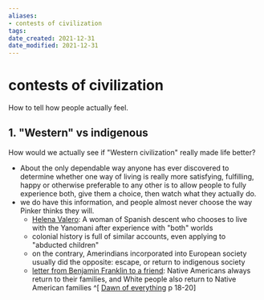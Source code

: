 ```yaml
---
aliases: 
- contests of civilization
tags: 
date_created: 2021-12-31
date_modified: 2021-12-31
---
```


# contests of civilization

How to tell how people actually feel.

## 1. "Western" vs indigenous
How would we actually see if "Western civilization" really made life better?
- About the only dependable way anyone has ever discovered to determine whether one way of living is really more satisfying, fulfilling, happy or otherwise preferable to any other is to allow people to fully experience both, give them a choice, then watch what they actually do. 
- we do have this information, and people almost never choose the way Pinker thinks they will.
	- [Helena Valero](helena_valero.md): A woman of Spanish descent who chooses to live with the Yanomani after experience with "both" worlds
	- colonial history is full of similar accounts, even applying to "abducted children"
	- on the contrary, Amerindians incorporated into European society usually did the opposite: escape, or return to indigenous society
	- [letter from Benjamin Franklin to a friend](letter_from_benjamin_franklin_to_a_friend.md): Native Americans always return to their families, and White people also return to Native American families
^[ [Dawn of everything](dawn_of_everything_graeber_wengrow.md) p 18-20]